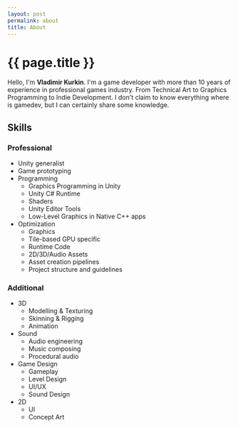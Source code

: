 ```yaml
---
layout: post
permalink: about
title: About
---
```


# {{ page.title }}

Hello, I'm **Vladimir Kurkin**. I'm a game developer with more than 10 years of experience in professional games industry.
From Technical Art to Graphics Programming to Indie Development. I don't claim to know everything where is gamedev, but I can certainly share some knowledge.


## Skills

### Professional

- Unity generalist
- Game prototyping
- Programming
  - Graphics Programming in Unity
  - Unity C# Runtime
  - Shaders
  - Unity Editor Tools
  - Low-Level Graphics in Native C++ apps
- Optimization
  - Graphics
  - Tile-based GPU specific
  - Runtime Code
  - 2D/3D/Audio Assets
  - Asset creation pipelines
  - Project structure and guidelines

### Additional

- 3D
  - Modelling & Texturing
  - Skinning & Rigging
  - Animation
- Sound
  - Audio engineering
  - Music composing
  - Procedural audio
- Game Design
  - Gameplay
  - Level Design
  - UI/UX
  - Sound Design
- 2D
  - UI
  - Concept Art
